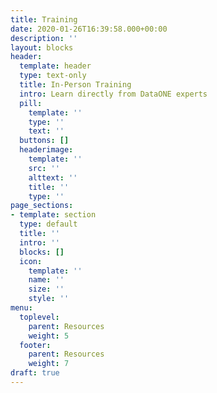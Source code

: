 ```yaml
---
title: Training
date: 2020-01-26T16:39:58.000+00:00
description: ''
layout: blocks
header:
  template: header
  type: text-only
  title: In-Person Training
  intro: Learn directly from DataONE experts
  pill:
    template: ''
    type: ''
    text: ''
  buttons: []
  headerimage:
    template: ''
    src: ''
    alttext: ''
    title: ''
    type: ''
page_sections:
- template: section
  type: default
  title: ''
  intro: ''
  blocks: []
  icon:
    template: ''
    name: ''
    size: ''
    style: ''
menu:
  toplevel:
    parent: Resources
    weight: 5
  footer:
    parent: Resources
    weight: 7
draft: true
---
```

